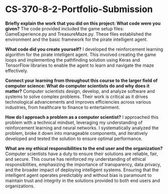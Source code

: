 # CS-370-8-2-Portfolio-Submission

**Briefly explain the work that you did on this project:
What code were you given?**
The code provided included the game setup files: GameExperience.py and TreasureMaze.py. These files established the environment and the basic framework for the pirate intelligent agent.

**What code did you create yourself?**
I developed the reinforcement learning algorithm for the pirate intelligent agent. This involved creating the game loops and implementing the pathfinding solution using Keras and TensorFlow libraries to enable the agent to learn and navigate the maze effectively.

**Connect your learning from throughout this course to the larger field of computer science:
What do computer scientists do and why does it matter?**
Computer scientists design, develop, and analyze software and systems to solve complex problems. Their work is critical as it drives technological advancements and improves efficiencies across various industries, from healthcare to finance to entertainment.

**How do I approach a problem as a computer scientist?**
I approached this problem with a technical mindset, leveraging my understanding of reinforcement learning and neural networks. I systematically analyzed the problem, broke it down into manageable components, and iteratively developed and tested the solution to ensure optimal performance.

**What are my ethical responsibilities to the end user and the organization?**
Computer scientists have a duty to ensure their solutions are reliable, fair, and secure. This course has reinforced my understanding of ethical responsibilities, emphasizing the importance of transparency, data privacy, and the broader impact of deploying intelligent systems. Ensuring that the intelligent agent operates predictably and without bias is paramount to maintain trust and integrity in the solutions provided to both end users and organizations.
